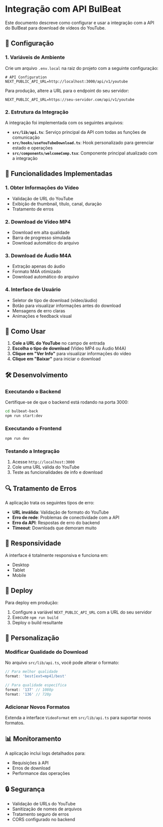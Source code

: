 # Integração com API BulBeat

Este documento descreve como configurar e usar a integração com a API do BulBeat para download de vídeos do YouTube.

## 🚀 Configuração

### 1. Variáveis de Ambiente

Crie um arquivo `.env.local` na raiz do projeto com a seguinte configuração:

```env
# API Configuration
NEXT_PUBLIC_API_URL=http://localhost:3000/api/v1/youtube
```

Para produção, altere a URL para o endpoint do seu servidor:

```env
NEXT_PUBLIC_API_URL=https://seu-servidor.com/api/v1/youtube
```

### 2. Estrutura da Integração

A integração foi implementada com os seguintes arquivos:

- **`src/lib/api.ts`**: Serviço principal da API com todas as funções de comunicação
- **`src/hooks/useYouTubeDownload.ts`**: Hook personalizado para gerenciar estado e operações
- **`src/components/welcomeComp.tsx`**: Componente principal atualizado com a integração

## 🔧 Funcionalidades Implementadas

### 1. Obter Informações do Vídeo
- Validação de URL do YouTube
- Exibição de thumbnail, título, canal, duração
- Tratamento de erros

### 2. Download de Vídeo MP4
- Download em alta qualidade
- Barra de progresso simulada
- Download automático do arquivo

### 3. Download de Áudio M4A
- Extração apenas do áudio
- Formato M4A otimizado
- Download automático do arquivo

### 4. Interface de Usuário
- Seletor de tipo de download (vídeo/áudio)
- Botão para visualizar informações antes do download
- Mensagens de erro claras
- Animações e feedback visual

## 🎯 Como Usar

1. **Cole a URL do YouTube** no campo de entrada
2. **Escolha o tipo de download** (Vídeo MP4 ou Áudio M4A)
3. **Clique em "Ver Info"** para visualizar informações do vídeo
4. **Clique em "Baixar"** para iniciar o download

## 🛠️ Desenvolvimento

### Executando o Backend

Certifique-se de que o backend está rodando na porta 3000:

```bash
cd bulbeat-back
npm run start:dev
```

### Executando o Frontend

```bash
npm run dev
```

### Testando a Integração

1. Acesse `http://localhost:3000`
2. Cole uma URL válida do YouTube
3. Teste as funcionalidades de info e download

## 🔍 Tratamento de Erros

A aplicação trata os seguintes tipos de erro:

- **URL inválida**: Validação de formato do YouTube
- **Erro de rede**: Problemas de conectividade com a API
- **Erro da API**: Respostas de erro do backend
- **Timeout**: Downloads que demoram muito

## 📱 Responsividade

A interface é totalmente responsiva e funciona em:
- Desktop
- Tablet
- Mobile

## 🚀 Deploy

Para deploy em produção:

1. Configure a variável `NEXT_PUBLIC_API_URL` com a URL do seu servidor
2. Execute `npm run build`
3. Deploy o build resultante

## 🔧 Personalização

### Modificar Qualidade do Download

No arquivo `src/lib/api.ts`, você pode alterar o formato:

```typescript
// Para melhor qualidade
format: 'best[ext=mp4]/best'

// Para qualidade específica
format: '137' // 1080p
format: '136' // 720p
```

### Adicionar Novos Formatos

Extenda a interface `VideoFormat` em `src/lib/api.ts` para suportar novos formatos.

## 📊 Monitoramento

A aplicação inclui logs detalhados para:
- Requisições à API
- Erros de download
- Performance das operações

## 🔒 Segurança

- Validação de URLs do YouTube
- Sanitização de nomes de arquivos
- Tratamento seguro de erros
- CORS configurado no backend
